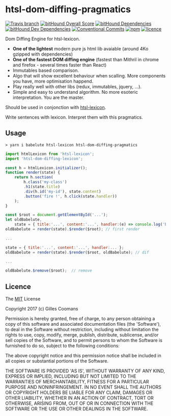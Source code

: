 # htsl-dom-diffing-pragmatics

[![Travis branch](https://img.shields.io/travis/nomocas/htsl-dom-diffing-pragmatics/master.svg)](https://travis-ci.org/nomocas/htsl-dom-diffing-pragmatics)
[![bitHound Overall Score](https://www.bithound.io/github/nomocas/htsl-dom-diffing-pragmatics/badges/score.svg)](https://www.bithound.io/github/nomocas/htsl-dom-diffing-pragmatics)
[![bitHound Dependencies](https://www.bithound.io/github/nomocas/htsl-dom-diffing-pragmatics/badges/dependencies.svg)](https://www.bithound.io/github/nomocas/htsl-dom-diffing-pragmatics/master/dependencies/npm)
[![bitHound Dev Dependencies](https://www.bithound.io/github/nomocas/htsl-dom-diffing-pragmatics/badges/devDependencies.svg)](https://www.bithound.io/github/nomocas/htsl-dom-diffing-pragmatics/master/dependencies/npm)
[![Conventional Commits](https://img.shields.io/badge/Conventional%20Commits-1.0.0-yellow.svg)](https://conventionalcommits.org)
[![npm](https://img.shields.io/npm/v/htsl-dom-diffing-pragmatics.svg)]()
[![licence](https://img.shields.io/npm/l/htsl-dom-diffing-pragmatics.svg)](https://spdx.org/licenses/MIT)
<!-- [![npm-downloads](https://img.shields.io/npm/dm/htsl-dom-diffing-pragmatics.svg)]() -->

Dom Diffing Engine for htsl-lexicon.

- __One of the lightest__ modern pure js html lib avaiable (around 4Ko gzipped with dependencies) 
- __One of the fastest DOM diffing engine__ (fastest than Mithril in chrome and firefox - several times faster than React)
- Immutables based comparison. 
- Algo that will show excellent behaviour when scalling. More components you have, more optimisation happend.
- Play really well with other libs (redux, immutables, jquery, ...).
- Simple and easy to understand algorithm. No more esoteric interpretation. You are the master.


Should be used in conjonction with [htsl-lexicon](https://github.com/nomocas/htsl-lexicon).

Write sentences with lexicon. Interpret them with this pragmatics.

## Usage
```
> yarn i babelute htsl-lexicon htsl-dom-diffing-pragmatics
```


```javascript
import htmlLexicon from 'htsl-lexicon';
import 'htsl-dom-diffing-lexicon';

const h = htmlLexicon.initializer();
function render(state) {
	return h.section(
		h.class('my-class')
		.h1(state.title)
		.div(h.id('my-id'), state.content)
		.button('fire !', h.click(state.handler))
	);
}

const $root = document.getElementById('...');
let oldBabelute,
	state = { title:'...', content:'...', handler:(e) => console.log('bouh', e) };
oldBabelute = render(state).$render($root); // first render

...

state = { title:'...', content:'...', handler:... };
oldBabelute = render(state).$render($root, oldBabelute); // dif

...

oldBabelute.$remove($root);  // remove

```

## Licence

The [MIT](http://opensource.org/licenses/MIT) License

Copyright 2017 (c) Gilles Coomans

Permission is hereby granted, free of charge, to any person obtaining a copy of this software and associated documentation files (the 'Software'), to deal in the Software without restriction, including without limitation the rights to use, copy, modify, merge, publish, distribute, sublicense, and/or sell copies of the Software, and to permit persons to whom the Software is furnished to do so, subject to the following conditions:

The above copyright notice and this permission notice shall be included in all copies or substantial portions of the Software.

THE SOFTWARE IS PROVIDED 'AS IS', WITHOUT WARRANTY OF ANY KIND, EXPRESS OR IMPLIED, INCLUDING BUT NOT LIMITED TO THE WARRANTIES OF MERCHANTABILITY, FITNESS FOR A PARTICULAR PURPOSE AND NONINFRINGEMENT. IN NO EVENT SHALL THE AUTHORS OR COPYRIGHT HOLDERS BE LIABLE FOR ANY CLAIM, DAMAGES OR OTHER LIABILITY, WHETHER IN AN ACTION OF CONTRACT, TORT OR OTHERWISE, ARISING FROM, OUT OF OR IN CONNECTION WITH THE SOFTWARE OR THE USE OR OTHER DEALINGS IN THE SOFTWARE.
